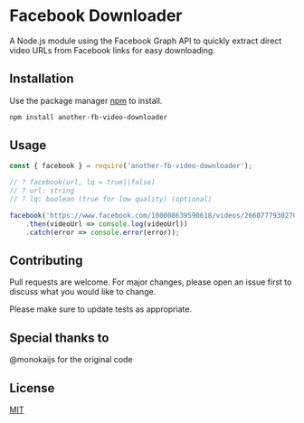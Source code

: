 # Facebook Downloader

A Node.js module using the Facebook Graph API to quickly extract direct video URLs from Facebook links for easy downloading.


## Installation

Use the package manager [npm](https://www.npmjs.com/) to install.

```bash
npm install another-fb-video-downloader
```

## Usage

```javascript
const { facebook } = require('another-fb-video-downloader');

// ? facebook(url, lq = true||false)
// ? url: string
// ? lq: boolean (true for low quality) (optional)

facebook('https://www.facebook.com/100008639590618/videos/266077793027023/' false)
    .then(videoUrl => console.log(videoUrl))
    .catch(error => console.error(error));
```

## Contributing

Pull requests are welcome. For major changes, please open an issue first
to discuss what you would like to change.

Please make sure to update tests as appropriate.


## Special thanks to
@monokaijs for the original code
## License

[MIT](https://choosealicense.com/licenses/mit/)